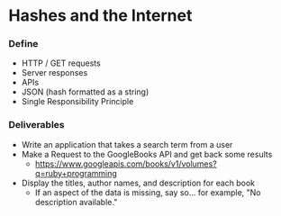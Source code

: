 # Hashes and the Internet

### Define

* HTTP / GET requests
* Server responses
* APIs
* JSON (hash formatted as a string)
* Single Responsibility Principle

### Deliverables

* Write an application that takes a search term from a user
* Make a Request to the GoogleBooks API and get back some results
  * https://www.googleapis.com/books/v1/volumes?q=ruby+programming
* Display the titles, author names, and description for each book
  * If an aspect of the data is missing, say so...
    for example, "No description available."
